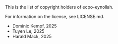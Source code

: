 This is the list of copyright holders of ecpo-eynollah.

For information on the license, see LICENSE.md.

* Dominic Kempf, 2025
* Tuyen Le, 2025
* Harald Mack, 2025
